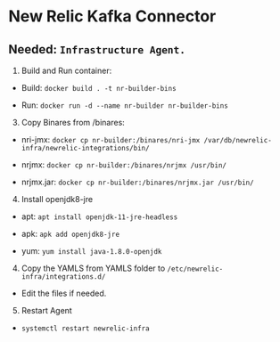 # New Relic Kafka Connector

## Needed: ```Infrastructure Agent.```

1) Build and Run container:

- Build: ```docker build . -t nr-builder-bins```

- Run: ```docker run -d --name nr-builder nr-builder-bins```

3) Copy Binares from /binares:
- nri-jmx: ```docker cp nr-builder:/binares/nri-jmx /var/db/newrelic-infra/newrelic-integrations/bin/```

- nrjmx: ```docker cp nr-builder:/binares/nrjmx /usr/bin/```

- nrjmx.jar: ```docker cp nr-builder:/binares/nrjmx.jar /usr/bin/```

4) Install openjdk8-jre

- apt: ```apt install openjdk-11-jre-headless```

- apk: ```apk add openjdk8-jre```

- yum: ```yum install java-1.8.0-openjdk```

4) Copy the YAMLS from YAMLS folder to ```/etc/newrelic-infra/integrations.d/```

- Edit the files if needed.

5) Restart Agent
- ```systemctl restart newrelic-infra```
